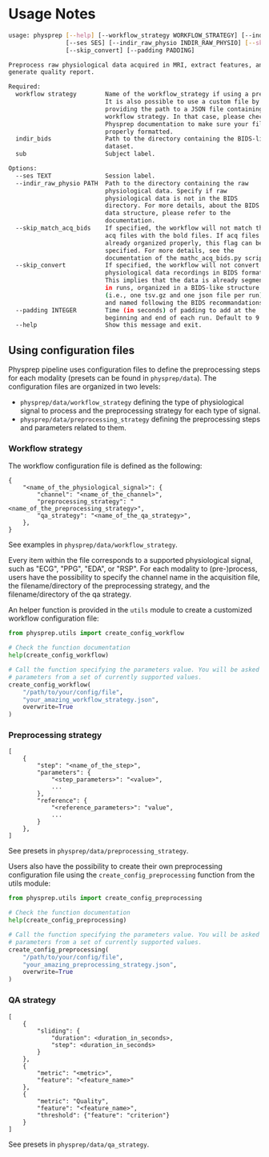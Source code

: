 # Usage Notes

```bash
usage: physprep [--help] [--workflow_strategy WORKFLOW_STRATEGY] [--indir_bids INDIR_BIDS] [--sub SUB]
                [--ses SES] [--indir_raw_physio INDIR_RAW_PHYSIO] [--skip_match_acq_bids]
                [--skip_convert] [--padding PADDING]

Preprocess raw physiological data acquired in MRI, extract features, and
generate quality report.

Required:
  workflow strategy        Name of the workflow_strategy if using a preset.
                           It is also possible to use a custom file by
                           providing the path to a JSON file containing
                           workflow strategy. In that case, please check
                           Physprep documentation to make sure your file is
                           properly formatted.
  indir_bids               Path to the directory containing the BIDS-like
                           dataset.
  sub                      Subject label.

Options:
  --ses TEXT               Session label.
  --indir_raw_physio PATH  Path to the directory containing the raw
                           physiological data. Specify if raw
                           physiological data is not in the BIDS
                           directory. For more details, about the BIDS
                           data structure, please refer to the
                           documentation.
  --skip_match_acq_bids    If specified, the workflow will not match the
                           acq files with the bold files. If acq files are
                           already organized properly, this flag can be
                           specified. For more details, see the
                           documentation of the mathc_acq_bids.py script.
  --skip_convert           If specified, the workflow will not convert the
                           physiological data recordings in BIDS format.
                           This implies that the data is already segmented
                           in runs, organized in a BIDS-like structure
                           (i.e., one tsv.gz and one json file per run),
                           and named following the BIDS recommandations.
  --padding INTEGER        Time (in seconds) of padding to add at the
                           beginning and end of each run. Default to 9.
  --help                   Show this message and exit.
```

## Using configuration files

Physprep pipeline uses configuration files to define the preprocessing steps for each
modality (presets can be found in `physprep/data`). The configuration files are organized
in two levels:
- `physprep/data/workflow_strategy` defining the type of physiological signal to process
and the preprocessing strategy for each type of signal.
- `physprep/data/preprocessing_strategy` defining the preprocessing steps and parameters
related to them.

### Workflow strategy

The workflow configuration file is defined as the following:

```
{
    "<name_of_the_physiological_signal>": {
        "channel": "<name_of_the_channel>",
        "preprocessing_strategy": "<name_of_the_preprocessing_strategy>",
        "qa_strategy": "<name_of_the_qa_strategy>",
    },
}
```

See examples in `physprep/data/workflow_strategy`.

Every item within the file corresponds to a supported physiological signal, such as "ECG",
"PPG", "EDA", or "RSP". For each modality to (pre-)process, users have the possibility
to specify the channel name in the acquisition file, the filename/directory of
the preprocessing strategy, and the filename/directory of the qa strategy.

An helper function is provided in the `utils` module to create a customized workflow
configuration file:

```python
from physprep.utils import create_config_workflow

# Check the function documentation
help(create_config_workflow)

# Call the function specifying the parameters value. You will be asked to enter different
# parameters from a set of currently supported values.
create_config_workflow(
    "/path/to/your/config/file",
    "your_amazing_workflow_strategy.json",
    overwrite=True
)
```

### Preprocessing strategy

```
[
    {
        "step": "<name_of_the_step>",
        "parameters": {
            "<step_parameters>": "<value>",
            ...
        },
        "reference": {
            "<reference_parameters>": "value",
            ...
        }
    },
]
```

See presets in `physprep/data/preprocessing_strategy`.

Users also have the possibility to create their own preprocessing configuration file using
the `create_config_preprocessing` function from the utils module:

```python
from physprep.utils import create_config_preprocessing

# Check the function documentation
help(create_config_preprocessing)

# Call the function specifying the parameters value. You will be asked to enter different
# parameters from a set of currently supported values.
create_config_preprocessing(
    "/path/to/your/config/file",
    "your_amazing_preprocessing_strategy.json",
    overwrite=True
)
```

### QA strategy

```
[
    {
        "sliding": {
            "duration": <duration_in_seconds>,
            "step": <duration_in_seconds>
        }
    },
    {
        "metric": "<metric>",
        "feature": "<feature_name>"
    },
    {
        "metric": "Quality",
        "feature": "<feature_name>",
        "threshold": {"feature": "criterion"}
    }
]
```

See presets in `physprep/data/qa_strategy`.